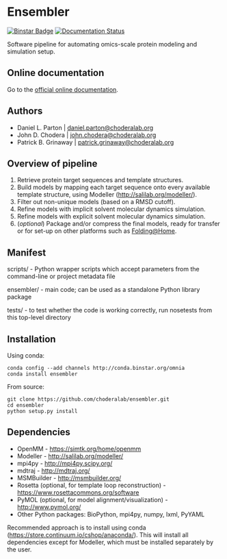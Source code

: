 Ensembler
=========

[![Binstar Badge](https://binstar.org/omnia/ensembler/badges/version.svg)](https://binstar.org/omnia/ensembler)
[![Documentation Status](https://readthedocs.org/projects/ensembler/badge/?version=latest)](http://ensembler.readthedocs.org/en/latest/)

Software pipeline for automating omics-scale protein modeling and simulation setup.

Online documentation
--------------------
Go to the [official online documentation](http://ensembler.readthedocs.org/).

Authors
-------

* Daniel L. Parton | daniel.parton@choderalab.org
* John D. Chodera | john.chodera@choderalab.org
* Patrick B. Grinaway | patrick.grinaway@choderalab.org

Overview of pipeline
--------------------

1. Retrieve protein target sequences and template structures.
2. Build models by mapping each target sequence onto every available template structure, using Modeller (http://salilab.org/modeller/).
3. Filter out non-unique models (based on a RMSD cutoff).
4. Refine models with implicit solvent molecular dynamics simulation.
5. Refine models with explicit solvent molecular dynamics simulation.
6. (_optional_) Package and/or compress the final models, ready for transfer or for set-up on other platforms such as [Folding@Home](http://folding.stanford.edu/).

Manifest
--------

scripts/ - Python wrapper scripts which accept parameters from the command-line or project metadata file

ensembler/ - main code; can be used as a standalone Python library package

tests/ - to test whether the code is working correctly, run nosetests from this top-level directory

Installation
------------

Using conda:

    conda config --add channels http://conda.binstar.org/omnia
    conda install ensembler

From source:

    git clone https://github.com/choderalab/ensembler.git
    cd ensembler
    python setup.py install

Dependencies
------------

* OpenMM - https://simtk.org/home/openmm
* Modeller - http://salilab.org/modeller/
* mpi4py - http://mpi4py.scipy.org/
* mdtraj - http://mdtraj.org/
* MSMBuilder - http://msmbuilder.org/
* Rosetta (optional, for template loop reconstruction) - https://www.rosettacommons.org/software
* PyMOL (optional, for model alignment/visualization) - http://www.pymol.org/
* Other Python packages: BioPython, mpi4py, numpy, lxml, PyYAML

Recommended approach is to install using conda (https://store.continuum.io/cshop/anaconda/). This will install all dependencies except for Modeller, which must be installed separately by the user.
